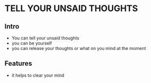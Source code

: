 #  TELL YOUR UNSAID THOUGHTS 

## Intro

- You can tell your unsaid thoughts
- you can be yourself 
- you can release your thoughts or what on you mind at the moment

## Features

- it helps to clear your mind 
